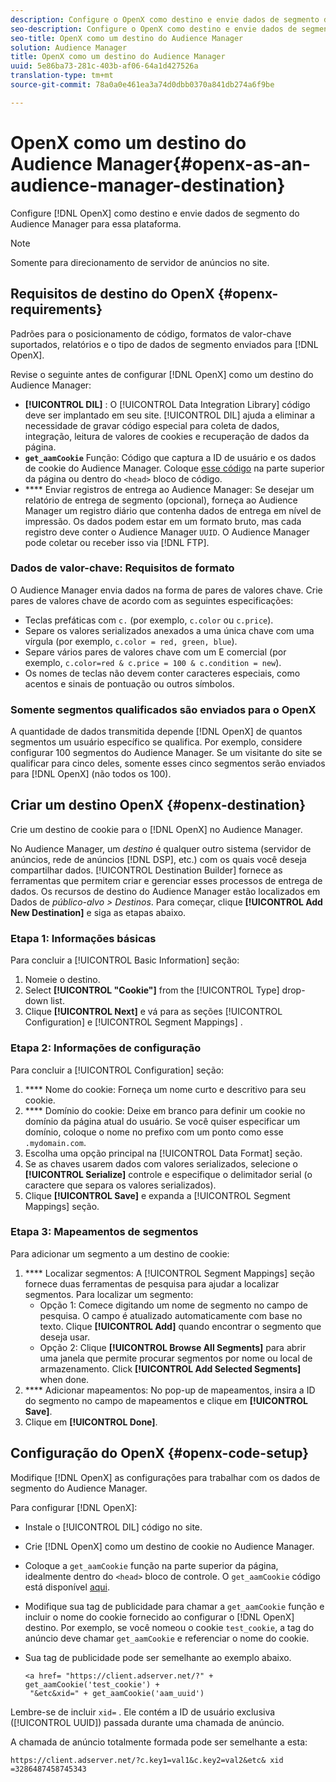 ```yaml
---
description: Configure o OpenX como destino e envie dados de segmento do Audience Manager para essa plataforma.
seo-description: Configure o OpenX como destino e envie dados de segmento do Audience Manager para essa plataforma.
seo-title: OpenX como um destino do Audience Manager
solution: Audience Manager
title: OpenX como um destino do Audience Manager
uuid: 5e86ba73-281c-403b-af06-64a1d427526a
translation-type: tm+mt
source-git-commit: 78a0a0e461ea3a74d0dbb0370a841db274a6f9be

---
```



# OpenX como um destino do Audience Manager{#openx-as-an-audience-manager-destination}

Configure [!DNL OpenX] como destino e envie dados de segmento do Audience Manager para essa plataforma.

>[!NOTE]
>
>Somente para direcionamento de servidor de anúncios no site.

## Requisitos de destino do OpenX {#openx-requirements}

Padrões para o posicionamento de código, formatos de valor-chave suportados, relatórios e o tipo de dados de segmento enviados para [!DNL OpenX].

<!-- aam-openx-requirements.xml -->

Revise o seguinte antes de configurar [!DNL OpenX] como um destino do Audience Manager:

* **[!UICONTROL DIL]** : O [!UICONTROL Data Integration Library] código deve ser implantado em seu site. [!UICONTROL DIL] ajuda a eliminar a necessidade de gravar código especial para coleta de dados, integração, leitura de valores de cookies e recuperação de dados da página.
* **`get_aamCookie`** Função: Código que captura a ID de usuário e os dados de cookie do Audience Manager. Coloque [esse código](../../features/destinations/get-aam-cookie-code.md) na parte superior da página ou dentro do `<head>` bloco de código.
* **** Enviar registros de entrega ao Audience Manager: Se desejar um relatório de entrega de segmento (opcional), forneça ao Audience Manager um registro diário que contenha dados de entrega em nível de impressão. Os dados podem estar em um formato bruto, mas cada registro deve conter o Audience Manager `UUID`. O Audience Manager pode coletar ou receber isso via [!DNL FTP].

### Dados de valor-chave: Requisitos de formato

O Audience Manager envia dados na forma de pares de valores chave. Crie pares de valores chave de acordo com as seguintes especificações:

* Teclas prefáticas com `c.` (por exemplo, `c.color` ou `c.price`).
* Separe os valores serializados anexados a uma única chave com uma vírgula (por exemplo, `c.color = red, green, blue`).
* Separe vários pares de valores chave com um E comercial (por exemplo, `c.color=red & c.price = 100 & c.condition = new`).
* Os nomes de teclas não devem conter caracteres especiais, como acentos e sinais de pontuação ou outros símbolos.

### Somente segmentos qualificados são enviados para o OpenX

A quantidade de dados transmitida depende [!DNL OpenX] de quantos segmentos um usuário específico se qualifica. Por exemplo, considere configurar 100 segmentos do Audience Manager. Se um visitante do site se qualificar para cinco deles, somente esses cinco segmentos serão enviados para [!DNL OpenX] (não todos os 100).

## Criar um destino OpenX {#openx-destination}

Crie um destino de cookie para o [!DNL OpenX] no Audience Manager.

<!-- aam-openx-destination.xml -->

No Audience Manager, um *destino* é qualquer outro sistema (servidor de anúncios, rede de anúncios [!DNL DSP], etc.) com os quais você deseja compartilhar dados. [!UICONTROL Destination Builder] fornece as ferramentas que permitem criar e gerenciar esses processos de entrega de dados. Os recursos de destino do Audience Manager estão localizados em Dados de *público-alvo &gt; Destinos*. Para começar, clique **[!UICONTROL Add New Destination]** e siga as etapas abaixo.

### Etapa 1: Informações básicas

Para concluir a [!UICONTROL Basic Information] seção:

1. Nomeie o destino.
1. Select **[!UICONTROL "Cookie"]** from the [!UICONTROL Type] drop-down list.
1. Clique **[!UICONTROL Next]** e vá para as seções [!UICONTROL Configuration] e [!UICONTROL Segment Mappings] .

### Etapa 2: Informações de configuração

Para concluir a [!UICONTROL Configuration] seção:

1. **** Nome do cookie: Forneça um nome curto e descritivo para seu cookie.
1. **** Domínio do cookie: Deixe em branco para definir um cookie no domínio da página atual do usuário. Se você quiser especificar um domínio, coloque o nome no prefixo com um ponto como esse `.mydomain.com`.
1. Escolha uma opção principal na [!UICONTROL Data Format] seção.
1. Se as chaves usarem dados com valores serializados, selecione o **[!UICONTROL Serialize]** controle e especifique o delimitador serial (o caractere que separa os valores serializados).
1. Clique **[!UICONTROL Save]** e expanda a [!UICONTROL Segment Mappings] seção.

### Etapa 3: Mapeamentos de segmentos

Para adicionar um segmento a um destino de cookie:

1. **** Localizar segmentos: A [!UICONTROL Segment Mappings] seção fornece duas ferramentas de pesquisa para ajudar a localizar segmentos. Para localizar um segmento:
   * Opção 1: Comece digitando um nome de segmento no campo de pesquisa. O campo é atualizado automaticamente com base no texto. Clique **[!UICONTROL Add]** quando encontrar o segmento que deseja usar.
   * Opção 2: Clique **[!UICONTROL Browse All Segments]** para abrir uma janela que permite procurar segmentos por nome ou local de armazenamento. Click **[!UICONTROL Add Selected Segments]** when done.
1. **** Adicionar mapeamentos: No pop-up de mapeamentos, insira a ID do segmento no campo de mapeamentos e clique em **[!UICONTROL Save]**.
1. Clique em **[!UICONTROL Done]**.

## Configuração do OpenX {#openx-code-setup}

Modifique [!DNL OpenX] as configurações para trabalhar com os dados de segmento do Audience Manager.

<!-- aam-openx-code.xml -->

Para configurar [!DNL OpenX]:

* Instale o [!UICONTROL DIL] código no site.
* Crie [!DNL OpenX] como um destino de cookie no Audience Manager.
* Coloque a `get_aamCookie` função na parte superior da página, idealmente dentro do `<head>` bloco de controle. O `get_aamCookie` código está disponível [aqui](../../features/destinations/get-aam-cookie-code.md).
* Modifique sua tag de publicidade para chamar a `get_aamCookie` função e incluir o nome do cookie fornecido ao configurar o [!DNL OpenX] destino. Por exemplo, se você nomeou o cookie `test_cookie`, a tag do anúncio deve chamar `get_aamCookie` e referenciar o nome do cookie.
* Sua tag de publicidade pode ser semelhante ao exemplo abaixo.

   ```
   <a href= "https://client.adserver.net/?" + get_aamCookie('test_cookie') +
    "&etc&xid=" + get_aamCookie('aam_uuid')
   ```

Lembre-se de incluir `xid=` . Ele contém a ID de usuário exclusiva ([!UICONTROL UUID]) passada durante uma chamada de anúncio.

A chamada de anúncio totalmente formada pode ser semelhante a esta:

```
https://client.adserver.net/?c.key1=val1&c.key2=val2&etc& xid =3286487458745343
```
